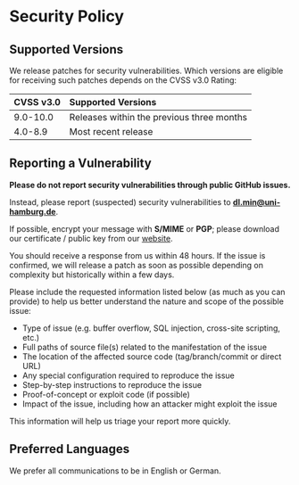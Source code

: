 # Security Policy

## Supported Versions

We release patches for security vulnerabilities.
Which versions are eligible for receiving such patches depends on the CVSS v3.0 Rating:

| CVSS v3.0 | Supported Versions                        |
|:----------|:------------------------------------------|
| 9.0-10.0  | Releases within the previous three months |
| 4.0-8.9   | Most recent release                       |


## Reporting a Vulnerability

**Please do not report security vulnerabilities through public GitHub issues.**

Instead, please report (suspected) security vulnerabilities to **[dl.min@uni-hamburg.de](mailto:dl.min@uni-hamburg.de)**.

If possible, encrypt your message with **S/MIME** or **PGP**; please download our certificate / public key from our [website](https://dl.min.uni-hamburg.de/en/security/).

You should receive a response from us within 48 hours.
If the issue is confirmed, we will release a patch as soon as possible depending on complexity but historically within a few days.

Please include the requested information listed below (as much as you can provide) to help us better understand the nature and scope of the possible issue:

  * Type of issue (e.g. buffer overflow, SQL injection, cross-site scripting, etc.)
  * Full paths of source file(s) related to the manifestation of the issue
  * The location of the affected source code (tag/branch/commit or direct URL)
  * Any special configuration required to reproduce the issue
  * Step-by-step instructions to reproduce the issue
  * Proof-of-concept or exploit code (if possible)
  * Impact of the issue, including how an attacker might exploit the issue

This information will help us triage your report more quickly.


## Preferred Languages

We prefer all communications to be in English or German.
